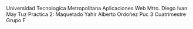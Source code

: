 Universidad Tecnologica Metropolitana
Aplicaciones Web 
Mtro. Diego Ivan May Tuz
Practica 2: Maquetado 
Yahir Alberto Ordoñez Puc
3 Cuatrimestre
Grupo F

